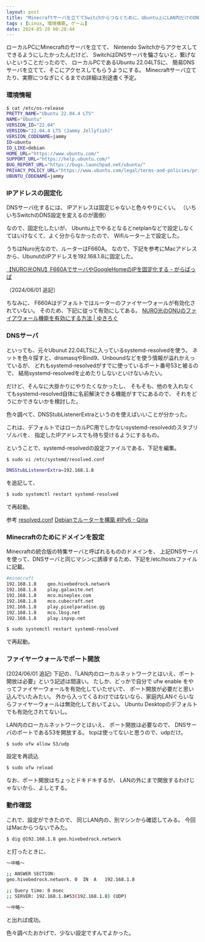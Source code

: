 ```yaml
---
layout: post
title: "Minecraftサーバを立ててSwitchからつなぐために、Ubuntu上にLAN内だけのDNSサーバをたてる"
tags : [Linux, 環境構築, ゲーム]
date: 2024-05-28 00:28:44
---
```



ローカルPCにMinecraftのサーバを立てて、
Nintendo Switchからアクセスしてできるようにしたかったんだけど、
SwitchはDNSサーバを騙さないと、繋げないということだったので、
ローカルPCであるUbuntu 22.04LTSに、
簡易DNSサーバを立てて、そこにアクセスしてもらうようにする。
Minecraftサーバ立てたり、実際につなぎにくるまでの詳細は別途書く予定。


### 環境情報


```bash
$ cat /etc/os-release
PRETTY_NAME="Ubuntu 22.04.4 LTS"
NAME="Ubuntu"
VERSION_ID="22.04"
VERSION="22.04.4 LTS (Jammy Jellyfish)"
VERSION_CODENAME=jammy
ID=ubuntu
ID_LIKE=debian
HOME_URL="https://www.ubuntu.com/"
SUPPORT_URL="https://help.ubuntu.com/"
BUG_REPORT_URL="https://bugs.launchpad.net/ubuntu/"
PRIVACY_POLICY_URL="https://www.ubuntu.com/legal/terms-and-policies/privacy-policy"
UBUNTU_CODENAME=jammy
```


### IPアドレスの固定化

DNSサーバ化するには、
IPアドレスは固定じゃないと色々やりにくい。
（いちいちSwitchのDNS設定を変えるのが面倒）


なので、固定化したいが、
Ubuntu上でやるとなるとnetplanなどで設定しなくてはいけなくて、よく分からなかったので、
Wifiルーター上で設定した。

うちはNuro光なので、ルーターはF660A。
なので、下記を参考にMacアドレスから、UbunutのIPアドレスを192.168.1.8に固定した。


[【NURO光ONU】F660AでサーバやGoogleHomeのIPを固定化する - がらぱっぱ](https://garapappa.hatenablog.com/entry/20210305/1614874424)

（2024/06/01 追記）

ちなみに、 F660Aはデフォルトではルーターのファイヤーウォールが有効化されていない。
そのため、下記に従って有効にしてある。
[NURO光のONUのファイアウォール機能を有効にする方法  &#124; ゆきろぐ](https://yukimomiji.net/nuro-onu-f660a-firewall-setting/)



### DNSサーバ


といっても、元々Ubunut 22.04LTSに入っているsystemd-resolvedを使う。
ネットを色々探すと、dnsmasqやBind9、Unboundなどを使う情報が溢れかえっているが、
どれもsystemd-resolvedがすでに使っているポート番号53と被るので、
結局systemd-resolvedを止めたりしないといけないみたい。

だけど、そんなに大掛かりにやりたくなかったし、
そもそも、他のを入れなくてもsystemd-resolved自体に名前解決できる機能がすでにあるので、
それをどうにかできないかを検討した。


色々調べて、DNSStubListenerExtraというのを使えばいいことが分かった。

これは、デフォルトではローカルPC用でしかないsystemd-resolvedのスタブリゾルバを、
指定したIPアドレスでも待ち受けるようにするもの。

ということで、systemd-resolvedの設定ファイルである、下記を編集。

```bash
$ sudo vi /etc/systemd/resolved.conf
```




```bash
DNSStubListenerExtra=192.168.1.8
```

を追記して、


```bash
$ sudo systemctl restart systemd-resolved
```

で再起動。


参考
[resolved.conf](https://www.freedesktop.org/software/systemd/man/latest/resolved.conf.html)
[Debianでルーターを構築 #IPv6 - Qiita](https://qiita.com/m-m-n/items/0fa1bc14ed6584295adc#dns%E3%81%AE%E8%A8%AD%E5%AE%9A)



### Minecraftのためにドメインを設定

Minecraftの統合版の特集サーバと呼ばれるもののドメインを、
上記DNSサーバを使って、DNSサーバと同じマシンに誘導するため、下記を/etc/hostsファイルに記載。


```bash
#minecraft
192.168.1.8    geo.hivebedrock.network
192.168.1.8    play.galaxite.net
192.168.1.8    mco.mineplex.com
192.168.1.8    mco.cubecraft.net
192.168.1.8    play.pixelparadise.gg
192.168.1.8    mco.lbsg.net
192.168.1.8    play.inpvp.net
```


```bash
$ sudo systemctl restart systemd-resolved
```

で再起動。



### ファイヤーウォールでポート開放

(2024/06/01 追記)
下記の、「LAN内のローカルネットワークとはいえ、ポート開放は必要」という記述は間違い。
たしか、どっかで自分で ufw enable をやってファイヤーウォールを有効化していたせいで、
ポート開放が必要だと思い込んでいたみたい。
外から入ってくるわけではないなら、家庭内LANぐらいならファイヤーウォールは無効化しておいてよい。
Ubuntu Desktopのデフォルトでも有効化されてないし。



LAN内のローカルネットワークとはいえ、
ポート開放は必要なので、
DNSサーバのポートである53を開放する。
tcpは使ってないと思うので、udpだけ。


```bash
$ sudo ufw allow 53/udp
```


設定を再読込

```bash
$ sudo ufw reload
```


なお、ポート開放はちょっとドキドキするが、
LANの外にまで開放するわけじゃないから、よしとする。





### 動作確認

これで、設定ができたので、
同じLAN内の、別マシンから確認してみる。
今回はMacからつないでみた。


```bash
$ dig @192.168.1.8 geo.hivebedrock.network
```

と打ったときに、


```bash
〜中略〜

;; ANSWER SECTION:
geo.hivebedrock.network. 0	IN	A	192.168.1.8

;; Query time: 0 msec
;; SERVER: 192.168.1.8#53(192.168.1.8) (UDP)

〜中略〜
```

と出れば成功。




色々調べたおかげで、少ない設定ですんでよかった。




